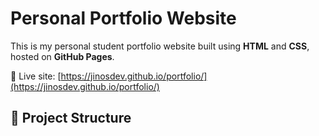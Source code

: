 # Personal Portfolio Website

This is my personal student portfolio website built using **HTML** and **CSS**, hosted on **GitHub Pages**.

🔗 Live site: [https://jinosdev.github.io/portfolio/](https://jinosdev.github.io/portfolio/)

## 📂 Project Structure

